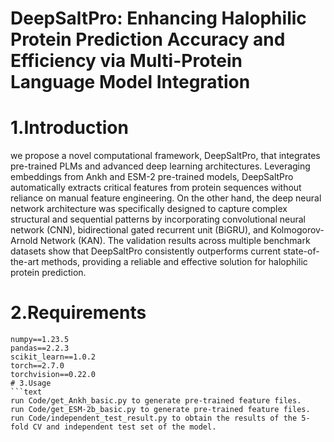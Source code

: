 # DeepSaltPro: Enhancing Halophilic Protein Prediction Accuracy and Efficiency via Multi-Protein Language Model Integration
# 1.Introduction
we propose a novel computational framework, DeepSaltPro, that integrates pre-trained PLMs and advanced deep learning architectures. Leveraging embeddings from Ankh and ESM-2 pre-trained models, DeepSaltPro automatically extracts critical features from protein sequences without reliance on manual feature engineering. On the other hand, the deep neural network architecture was specifically designed to capture complex structural and sequential patterns by incorporating convolutional neural network (CNN), bidirectional gated recurrent unit (BiGRU), and Kolmogorov-Arnold Network (KAN). The validation results across multiple benchmark datasets show that DeepSaltPro consistently outperforms current state-of-the-art methods, providing a reliable and effective solution for halophilic protein prediction.
# 2.Requirements
```text
numpy==1.23.5
pandas==2.2.3
scikit_learn==1.0.2
torch==2.7.0
torchvision==0.22.0
# 3.Usage
```text
run Code/get_Ankh_basic.py to generate pre-trained feature files.
run Code/get_ESM-2b_basic.py to generate pre-trained feature files.
run Code/independent_test_result.py to obtain the results of the 5-fold CV and independent test set of the model.
